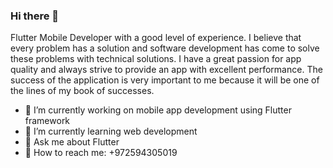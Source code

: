 ### Hi there 👋

Flutter Mobile Developer with a good level of experience. I believe that every problem has a solution and software development has come to solve these problems with technical solutions.
I have a great passion for app quality and always strive to provide an app with excellent performance.
The success of the application is very important to me because it will be one of the lines of my book of successes.

- 🔭 I’m currently working on mobile app development using Flutter framework
- 📘 I’m currently learning web development
- 💬 Ask me about Flutter
- 📱 How to reach me: +972594305019
<!--
**MohamadOsama17/MohamadOsama17** is a ✨ _special_ ✨ repository because its `README.md` (this file) appears on your GitHub profile.

Here are some ideas to get you started:

- 🔭 I’m currently working on ...
- 🌱 I’m currently learning ...
- 👯 I’m looking to collaborate on ...
- 🤔 I’m looking for help with ...
- 💬 Ask me about ...
- 📫 How to reach me: ...
- 😄 Pronouns: ...
- ⚡ Fun fact: ...
-->
